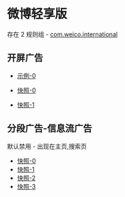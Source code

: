 # 微博轻享版

存在 2 规则组 - [com.weico.international](/src/apps/com.weico.international.ts)

## 开屏广告

- [示例-0](https://m.gkd.li/57941037/e1253f77-cfdd-42ea-b6c2-05732a9e347a)

- [快照-0](https://i.gkd.li/i/14549281)
- [快照-1](https://i.gkd.li/i/14549328)

## 分段广告-信息流广告

默认禁用 - 出现在主页,搜索页

- [快照-0](https://i.gkd.li/i/12857202)
- [快照-1](https://i.gkd.li/i/14444744)
- [快照-2](https://i.gkd.li/i/12505755)
- [快照-3](https://i.gkd.li/i/12505764)
